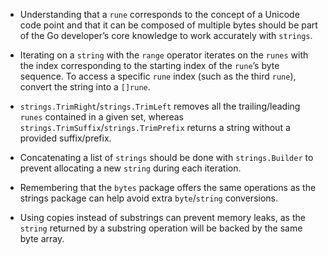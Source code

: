 - Understanding that a `rune` corresponds to the concept of a Unicode code point and that it can be composed of multiple bytes should be part of the Go developer’s core knowledge to work accurately with `strings`.

- Iterating on a `string` with the `range` operator iterates on the `runes` with the index corresponding to the starting index of the `rune`’s byte sequence. To access a specific `rune` index (such as the third `rune`), convert the string into a `[]rune`.
- `strings.TrimRight`/`strings.TrimLeft` removes all the trailing/leading `runes` contained in a given set, whereas `strings.TrimSuffix`/`strings.TrimPrefix` returns a string without a provided suffix/prefix.

- Concatenating a list of `strings` should be done with `strings.Builder` to prevent
allocating a new `string` during each iteration.

- Remembering that the `bytes` package offers the same operations as the strings package can help avoid extra `byte`/`string` conversions.

- Using copies instead of substrings can prevent memory leaks, as the `string` returned by a substring operation will be backed by the same byte array.
